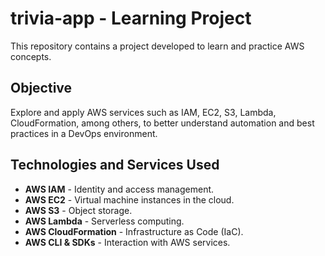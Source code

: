 # trivia-app - Learning Project

This repository contains a project developed to learn and practice AWS concepts.
## Objective
Explore and apply AWS services such as IAM, EC2, S3, Lambda, CloudFormation, among others, to better understand automation and best practices in a DevOps environment.

## Technologies and Services Used
- **AWS IAM** - Identity and access management.
- **AWS EC2** - Virtual machine instances in the cloud.
- **AWS S3** - Object storage.
- **AWS Lambda** - Serverless computing.
- **AWS CloudFormation** - Infrastructure as Code (IaC).
- **AWS CLI & SDKs** - Interaction with AWS services.
